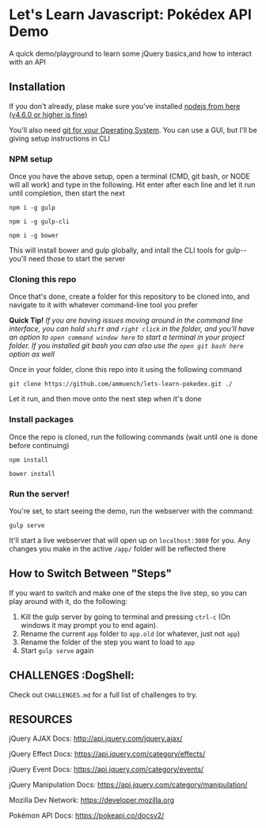 # Let's Learn Javascript: Pokédex API Demo
A quick demo/playground to learn some jQuery basics,and how to interact with an API

## Installation

If you don't already, plase make sure you've installed [nodejs from here (v4.6.0 or higher is fine)](https://nodejs.org/en/)

You'll also need [git for your Operating System](https://git-scm.com/download/).  You can use a GUI, but I'll be giving setup instructions in CLI

### NPM setup

Once you have the above setup, open a terminal (CMD, git bash, or NODE will all work) and type in the following.  Hit enter after each line and let it run until completion, then start the next

`npm i -g gulp`

`npm i -g gulp-cli`

`npm i -g bower`

This will install bower and gulp globally, and intall the CLI tools for gulp--you'll need those to start the server

### Cloning this repo

Once that's done, create a folder for this repository to be cloned into, and navigate to it with whatever command-line tool you prefer

**Quick Tip!** *If you are having issues moving around in the command line interface, you can hold `shift` and `right click` in the folder, and you'll have an option to `open command window here` to start a terminal in your project folder.  If you installed git bash you can also use the `open git bash here` option as well*

Once in your folder, clone this repo into it using the following command

`git clone https://github.com/ammuench/lets-learn-pokedex.git ./`

Let it run, and then move onto the next step when it's done

### Install packages

Once the repo is cloned, run the following commands (wait until one is done before continuing)

`npm install`

`bower install`

### Run the server!

You're set, to start seeing the demo, run the webserver with the command:

`gulp serve`

It'll start a live webserver that will open up on `localhost:3000` for you.  Any changes you make in the active `/app/` folder will be reflected there




## How to Switch Between "Steps"

If you want to switch and make one of the steps the live step, so you can play around with it, do the following:

1. Kill the gulp server by going to terminal and pressing `ctrl-c` (On windows it may prompt you to end again).
2. Rename the current `app` folder to `app.old` (or whatever, just not `app`)
3. Rename the folder of the step you want to load to `app`
4. Start `gulp serve` again


## CHALLENGES :DogShell:

Check out `CHALLENGES.md` for a full list of challenges to try.

## RESOURCES

jQuery AJAX Docs: http://api.jquery.com/jquery.ajax/

jQuery Effect Docs: https://api.jquery.com/category/effects/

jQuery Event Docs: https://api.jquery.com/category/events/

jQuery Manipulation Docs: https://api.jquery.com/category/manipulation/

Mozilla Dev Network: https://developer.mozilla.org

Pokémon API Docs: https://pokeapi.co/docsv2/
